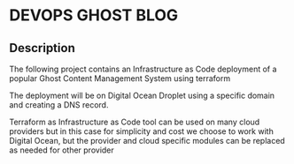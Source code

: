 # DEVOPS GHOST BLOG

## Description

The following project contains an Infrastructure as Code deployment
of a popular Ghost Content Management System using terraform

The deployment will be on Digital Ocean Droplet using a specific domain
and creating a DNS record.

Terraform as Infrastructure as Code tool can be used on many cloud providers
but in this case for simplicity and cost we choose to work with Digital Ocean,
but the provider and cloud specific modules can be replaced as needed for other provider


